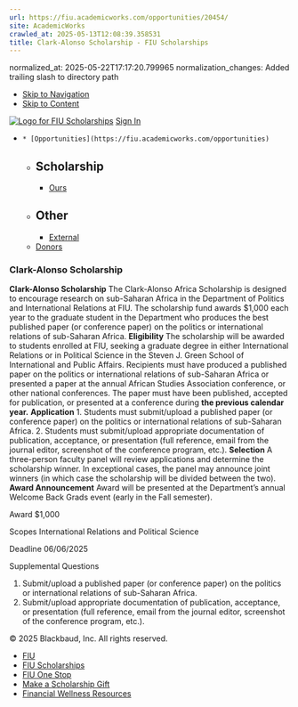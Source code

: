 ```yaml
---
url: https://fiu.academicworks.com/opportunities/20454/
site: AcademicWorks
crawled_at: 2025-05-13T12:08:39.358531
title: Clark-Alonso Scholarship - FIU Scholarships
---
```

normalized_at: 2025-05-22T17:17:20.799965
normalization_changes: Added trailing slash to directory path

  * [Skip to Navigation](https://fiu.academicworks.com/opportunities/20454#navigation)
  * [Skip to Content](https://fiu.academicworks.com/opportunities/20454#main)

[![Logo for FIU Scholarships](https://s3.amazonaws.com/static.academicworks.com/clients/fiu/assets/images/logo.png)](http://fiu.academicworks.com) [Sign In](https://fiu.academicworks.com/users/sign_in)
  *     * [Opportunities](https://fiu.academicworks.com/opportunities)
      * ## Scholarship
        * [Ours](https://fiu.academicworks.com/opportunities)
      * ## Other
        * [External](https://fiu.academicworks.com/opportunities/external)
    * [Donors](https://fiu.academicworks.com/donors)


### Clark-Alonso Scholarship
**Clark-Alonso Scholarship** The Clark-Alonso Africa Scholarship is designed to encourage research on sub-Saharan Africa in the Department of Politics and International Relations at FIU. The scholarship fund awards $1,000 each year to the graduate student in the Department who produces the best published paper (or conference paper) on the politics or international relations of sub-Saharan Africa.
**Eligibility** The scholarship will be awarded to students enrolled at FIU, seeking a graduate degree in either International Relations or in Political Science in the Steven J. Green School of International and Public Affairs. Recipients must have produced a published paper on the politics or international relations of sub-Saharan Africa or presented a paper at the annual African Studies Association conference, or other national conferences. The paper must have been published, accepted for publication, or presented at a conference during **the previous calendar year.**
**Application** 1. Students must submit/upload a published paper (or conference paper) on the politics or international relations of sub-Saharan Africa. 2. Students must submit/upload appropriate documentation of publication, acceptance, or presentation (full reference, email from the journal editor, screenshot of the conference program, etc.).
**Selection** A three-person faculty panel will review applications and determine the scholarship winner. In exceptional cases, the panel may announce joint winners (in which case the scholarship will be divided between the two).
**Award Announcement** Award will be presented at the Department’s annual Welcome Back Grads event (early in the Fall semester). 

Award
    $1,000  

Scopes
    International Relations and Political Science 

Deadline
    06/06/2025 

Supplemental Questions
    
  1. Submit/upload a published paper (or conference paper) on the politics or international relations of sub-Saharan Africa.
  2. Submit/upload appropriate documentation of publication, acceptance, or presentation (full reference, email from the journal editor, screenshot of the conference program, etc.).


© 2025 Blackbaud, Inc. All rights reserved. 
  * [FIU ](http://fiu.edu/)
  * [FIU Scholarships](http://scholarships.fiu.edu)
  * [FIU One Stop](http://onestop.fiu.edu)
  * [Make a Scholarship Gift](https://give.fiu.edu/give-now/)
  * [Financial Wellness Resources](https://go.fiu.edu/iGrad)


